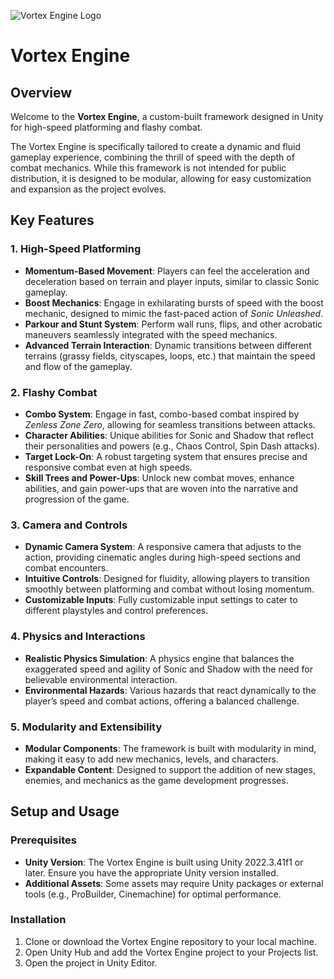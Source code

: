 ![Vortex Engine Logo](https://github.com/user-attachments/assets/dc5df27c-acaf-4728-915a-a9414671f535)

# Vortex Engine

## Overview

Welcome to the **Vortex Engine**, a custom-built framework designed in Unity for high-speed platforming and flashy combat.

The Vortex Engine is specifically tailored to create a dynamic and fluid gameplay experience, combining the thrill of speed with the depth of combat mechanics. While this framework is not intended for public distribution, it is designed to be modular, allowing for easy customization and expansion as the project evolves.

## Key Features

### 1. **High-Speed Platforming**
- **Momentum-Based Movement**: Players can feel the acceleration and deceleration based on terrain and player inputs, similar to classic Sonic gameplay.
- **Boost Mechanics**: Engage in exhilarating bursts of speed with the boost mechanic, designed to mimic the fast-paced action of *Sonic Unleashed*.
- **Parkour and Stunt System**: Perform wall runs, flips, and other acrobatic maneuvers seamlessly integrated with the speed mechanics.
- **Advanced Terrain Interaction**: Dynamic transitions between different terrains (grassy fields, cityscapes, loops, etc.) that maintain the speed and flow of the gameplay.

### 2. **Flashy Combat**
- **Combo System**: Engage in fast, combo-based combat inspired by *Zenless Zone Zero*, allowing for seamless transitions between attacks.
- **Character Abilities**: Unique abilities for Sonic and Shadow that reflect their personalities and powers (e.g., Chaos Control, Spin Dash attacks).
- **Target Lock-On**: A robust targeting system that ensures precise and responsive combat even at high speeds.
- **Skill Trees and Power-Ups**: Unlock new combat moves, enhance abilities, and gain power-ups that are woven into the narrative and progression of the game.

### 3. **Camera and Controls**
- **Dynamic Camera System**: A responsive camera that adjusts to the action, providing cinematic angles during high-speed sections and combat encounters.
- **Intuitive Controls**: Designed for fluidity, allowing players to transition smoothly between platforming and combat without losing momentum.
- **Customizable Inputs**: Fully customizable input settings to cater to different playstyles and control preferences.

### 4. **Physics and Interactions**
- **Realistic Physics Simulation**: A physics engine that balances the exaggerated speed and agility of Sonic and Shadow with the need for believable environmental interaction.
- **Environmental Hazards**: Various hazards that react dynamically to the player’s speed and combat actions, offering a balanced challenge.

### 5. **Modularity and Extensibility**
- **Modular Components**: The framework is built with modularity in mind, making it easy to add new mechanics, levels, and characters.
- **Expandable Content**: Designed to support the addition of new stages, enemies, and mechanics as the game development progresses.

## Setup and Usage

### Prerequisites
- **Unity Version**: The Vortex Engine is built using Unity 2022.3.41f1 or later. Ensure you have the appropriate Unity version installed.
- **Additional Assets**: Some assets may require Unity packages or external tools (e.g., ProBuilder, Cinemachine) for optimal performance.

### Installation
1. Clone or download the Vortex Engine repository to your local machine.
2. Open Unity Hub and add the Vortex Engine project to your Projects list.
3. Open the project in Unity Editor.
